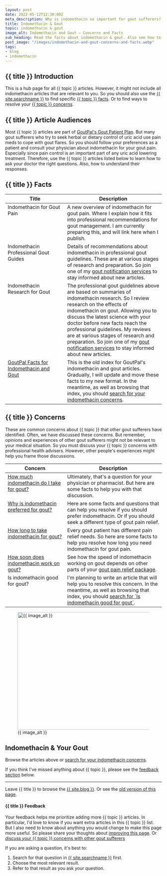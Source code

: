 ```yaml
---
layout: post
date: 2022-05-12T12:30:00Z
meta_description: Why is indomethacin so important for gout sufferers? You should learn the facts. So resolve your indomethacin & gout concerns now.
title: Indomethacin & Gout
topic: indomethacin & gout
image_alt: Indomethacin and Gout – Concerns and Facts
sub_heading: Read the facts about indomethacin & gout. Also see how to resolve your indomethacin & gout concerns.
post_image: "/images/indomethacin-and-gout-concerns-and-facts.webp"
tags:
- blog
- indomethacin
---
```


<h2 id="intro">{{ title }} Introduction</h2>

This is a hub page for all {{ topic }} articles. However, it might not include all indomethacin articles that are relevant to you. So you should also use the <a href="{{ site.searchurl }}">{{ site.searchname }}</a> to find specific <a href="#facts">{{ topic }} facts</a>. Or to find ways to resolve your <a href="#faqs">{{ topic }} concerns</a>.

<h2 id="intent">{{ title }} Article Audiences</h2>
Most {{ topic }} articles are part of <a href="/blog/starting-gout-plans/">GoutPal's Gout Patient Plan</a>. But many gout sufferers who try to seek herbal or dietary control of uric acid use pain meds to cope with gout flares. So you should follow your preferences as a patient and consult your physician about indomethacin for your gout pain. Especially since pain control is an important part of any uric acid lowering treatment. Therefore, use the {{ topic }} articles listed below to learn how to ask your doctor the right questions. Also, how to understand their responses.

<h2 id="facts">{{ title }} Facts</h2>

<table id="fact-list" style="width: 100%;">
	<thead>
		<tr>
			<th style="width: 38%;">Title</th>
			<th style="width: 62%;">Description</th>
		</tr>
	</thead>
	<tbody style="vertical-align:top;">
		<tr id="overview">
			<td>Indomethacin for Gout Pain</td>
			<td>A new overview of indomethacin for gout pain. Where I explain how it fits into professional recommendations for gout management. I am currently preparing this, and will link here when I publish.</td>
		</tr>
		<tr id="guidelines">
			<td>Indomethacin Professional Gout Guides</td>
			<td>Details of recommendations about indomethacin in professional gout guidelines. These are at various stages of research and preparation. So join one of my <a href="/blog/goutpal-notifications/">gout notification services</a> to stay informed about new articles.</td>
		</tr>
		<tr id="research">
			<td>Indomethacin Research for Gout</td>
			<td>The professional gout guidelines above are based on summaries of indomethacin research. So I review research on the effects of indomethacin on gout. Allowing you to discuss the latest science with your doctor before new facts reach the professional guidelines. My reviews are at various stages of research and preparation. So join one of my <a href="/blog/goutpal-notifications/">gout notification services</a> to stay informed about new articles.</td>
		</tr>
		<tr id="prior">
			<td><a href="/gout-treatment/gout-cure/indomethacin/">GoutPal Facts for Indomethacin and Gout</a></td>
			<td>This is the old index for GoutPal's indomethacin and gout articles. Gradually, I will update and move these facts to my new format. In the meantime, as well as browsing that index, you should <a href="{{ site.searchurl }}">search for your indomethacin concerns</a>.</td>
		</tr>
	</tbody>
</table>

<h2 id="faqs">{{ title }} Concerns</h2>
These are common concerns about {{ topic }} that other gout sufferers have identified. Often, we have discussed these concerns. But remember, opinions and experiences of other gout sufferers might not be relevant to your medical situation. So you must discuss your {{ topic }} concerns with  professional health advisers. However, other people's experiences might help you frame those discussions.

<table id="faq-list" style="width: 100%;">
	<thead>
		<tr>
			<th style="width: 38%;">Concern</th>
			<th style="width: 62%;">Description</th>
		</tr>
	</thead>
	<tbody style="vertical-align:top;">
		<tr id="dose">
			<td><a href=" /gout-treatment/gout-cure/indomethacin/indomethacin-dosage-for-gout/">How much indomethacin do I take for gout?</a></td>
			<td>Ultimately, that's a question for your physician or pharmacist. But here are some facts to help you with that discussion.</td>
		</tr>
		<tr id="prefer">
			<td><a href="/gout-treatment/gout-cure/indomethacin/indometacin/#comment1">Why is indomethacin preferred for gout?</a></td>
			<td>Here are some facts and questions that can help you resolve if you should prefer indomethacin. Or if you should seek a different type of gout pain relief.</td>
		</tr>
		<tr id="duration">
			<td><a href="/gout-treatment/gout-cure/indomethacin/">How long to take indomethacin for gout?</a></td>
			<td>Every gout patient has different pain relief needs. So here are some facts to help you resolve how long you need indomethacin for gout pain.</td>
		</tr>
		<tr id="speed">
			<td><a href="/gout-treatment/gout-cure/colchicine/colchicine-for-gout/">How soon does indomethacin work on gout?</a></td>
			<td>See how the speed of indomethacin working on gout depends on other parts of your <a href="/blog/stop-gout-pain/">gout pain relief package</a>.</td>
		</tr>
		<tr id="good">
			<td>Is indomethacin good for gout?</td>
			<td>I'm planning to write an article that will help you to resolve this concern. In the meantime, as well as browsing that index, you should <a href="{{ site.searchurl }}">search for `Is indomethacin good for gout`</a>.</td>
		</tr>
	</tbody>
</table>

<figure id="image" class="inner">
<img src="{{ post_image }}" alt="{{ image_alt }}"  width="610" height="377">
  <figcaption>{{ image_alt }}</figcaption>
</figure>

<h2 id="next">Indomethacin & Your Gout</h2>
Browse the articles above or <a href="{{ site.searchurl }}">search for your indomethacin concerns</a>.
 
If you think I've missed anything about {{ topic }}, please see the <a href="#feedback">feedback section</a> below.

<hr />
Leave {{ title }} to browse the <a href="/blog">{{ site.blog }}</a>. Or see the <a href="/gout-treatment/gout-cure/indomethacin/">old version of this page</a>.

<h4 id="feedback">{{ title }} Feedback</h4>

Your feedback helps me prioritize adding more {{ topic }} articles. In particular, I'd love to know if you want extra articles in this {{ topic }} list. But I also need to know about anything you would change to make this page more useful. So please share your thoughts about <a href="{{ site.social_links.github }}issues/47">improving this page</a>. Or <a href="{{ site.social_links.github }}discussions">discuss your {{ topic }} concerns with other gout sufferers</a>

If you are asking a question, it's best to:
1. Search for that question in <a href="{{ site.searchurl }}">{{ site.searchname }}</a> first.
2. Choose the most relevant result.
3. Refer to that result as you ask your question.
